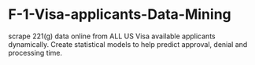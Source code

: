 # F-1-Visa-applicants-Data-Mining
scrape 221(g) data online from ALL US Visa available applicants dynamically. Create statistical models to help predict approval, denial and processing time.
